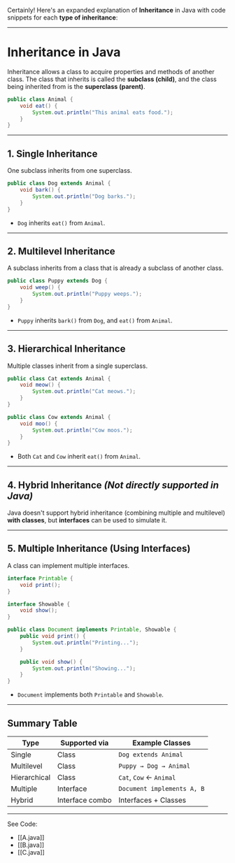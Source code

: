 Certainly! Here's an expanded explanation of **Inheritance** in Java with code snippets for each **type of inheritance**:

---

# Inheritance in Java

Inheritance allows a class to acquire properties and methods of another class. The class that inherits is called the **subclass (child)**, and the class being inherited from is the **superclass (parent)**.

```java
public class Animal {
    void eat() {
        System.out.println("This animal eats food.");
    }
}
```

---

## 1. **Single Inheritance**

One subclass inherits from one superclass.

```java
public class Dog extends Animal {
    void bark() {
        System.out.println("Dog barks.");
    }
}
```

- `Dog` inherits `eat()` from `Animal`.

---

## 2. **Multilevel Inheritance**

A subclass inherits from a class that is already a subclass of another class.

```java
public class Puppy extends Dog {
    void weep() {
        System.out.println("Puppy weeps.");
    }
}
```

- `Puppy` inherits `bark()` from `Dog`, and `eat()` from `Animal`.

---

## 3. **Hierarchical Inheritance**

Multiple classes inherit from a single superclass.

```java
public class Cat extends Animal {
    void meow() {
        System.out.println("Cat meows.");
    }
}

public class Cow extends Animal {
    void moo() {
        System.out.println("Cow moos.");
    }
}
```

- Both `Cat` and `Cow` inherit `eat()` from `Animal`.

---

## 4. **Hybrid Inheritance** _(Not directly supported in Java)_

Java doesn't support hybrid inheritance (combining multiple and multilevel) **with classes**, but **interfaces** can be used to simulate it.

---

## 5. **Multiple Inheritance (Using Interfaces)**

A class can implement multiple interfaces.

```java
interface Printable {
    void print();
}

interface Showable {
    void show();
}

public class Document implements Printable, Showable {
    public void print() {
        System.out.println("Printing...");
    }

    public void show() {
        System.out.println("Showing...");
    }
}
```

- `Document` implements both `Printable` and `Showable`.
---

## Summary Table

|Type|Supported via|Example Classes|
|---|---|---|
|Single|Class|`Dog extends Animal`|
|Multilevel|Class|`Puppy → Dog → Animal`|
|Hierarchical|Class|`Cat`, `Cow` ← `Animal`|
|Multiple|Interface|`Document implements A, B`|
|Hybrid|Interface combo|Interfaces + Classes|

---
See Code:
- [[A.java]]
- [[B.java]]
- [[C.java]] 
